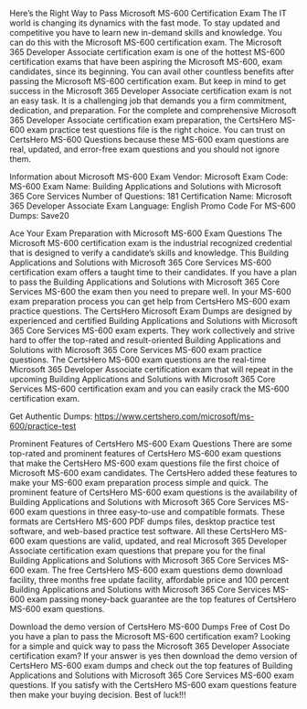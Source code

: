 Here’s the Right Way to Pass Microsoft MS-600 Certification Exam
The IT world is changing its dynamics with the fast mode. To stay updated and competitive you have to learn new in-demand skills and knowledge. You can do this with the Microsoft MS-600 certification exam. The Microsoft 365 Developer Associate certification exam is one of the hottest MS-600 certification exams that have been aspiring the Microsoft MS-600, exam candidates, since its beginning. You can avail other countless benefits after passing the Microsoft MS-600 certification exam. But keep in mind to get success in the Microsoft 365 Developer Associate certification exam is not an easy task. It is a challenging job that demands you a firm commitment, dedication, and preparation. For the complete and comprehensive Microsoft 365 Developer Associate certification exam preparation, the CertsHero MS-600 exam practice test questions file is the right choice. You can trust on CertsHero MS-600 Questions because these MS-600 exam questions are real, updated, and error-free exam questions and you should not ignore them.

Information about Microsoft MS-600 Exam
Vendor: Microsoft
Exam Code: MS-600
Exam Name: Building Applications and Solutions with Microsoft 365 Core Services
Number of Questions: 181
Certification Name: Microsoft 365 Developer Associate
Exam Language: English
Promo Code For MS-600 Dumps: Save20


Ace Your Exam Preparation with Microsoft MS-600 Exam Questions
The Microsoft MS-600 certification exam is the industrial recognized credential that is designed to verify a candidate’s skills and knowledge. This Building Applications and Solutions with Microsoft 365 Core Services MS-600 certification exam offers a taught time to their candidates. If you have a plan to pass the Building Applications and Solutions with Microsoft 365 Core Services MS-600 the exam then you need to prepare well. In your MS-600 exam preparation process you can get help from CertsHero MS-600 exam practice questions. The CertsHero Microsoft Exam Dumps are designed by experienced and certified Building Applications and Solutions with Microsoft 365 Core Services MS-600 exam experts. They work collectively and strive hard to offer the top-rated and result-oriented Building Applications and Solutions with Microsoft 365 Core Services MS-600 exam practice questions. The CertsHero MS-600 exam questions are the real-time Microsoft 365 Developer Associate certification exam that will repeat in the upcoming Building Applications and Solutions with Microsoft 365 Core Services MS-600 certification exam and you can easily crack the MS-600 certification exam.

Get Authentic Dumps: https://www.certshero.com/microsoft/ms-600/practice-test

Prominent Features of CertsHero MS-600 Exam Questions
There are some top-rated and prominent features of CertsHero MS-600 exam questions that make the CertsHero MS-600 exam questions file the first choice of Microsoft MS-600 exam candidates. The CertsHero added these features to make your MS-600 exam preparation process simple and quick. The prominent feature of CertsHero MS-600 exam questions is the availability of Building Applications and Solutions with Microsoft 365 Core Services MS-600 exam questions in three easy-to-use and compatible formats. These formats are CertsHero MS-600 PDF dumps files, desktop practice test software, and web-based practice test software. All these CertsHero MS-600 exam questions are valid, updated, and real Microsoft 365 Developer Associate certification exam questions that prepare you for the final Building Applications and Solutions with Microsoft 365 Core Services MS-600 exam. The free CertsHero MS-600 exam questions demo download facility, three months free update facility, affordable price and 100 percent Building Applications and Solutions with Microsoft 365 Core Services MS-600 exam passing money-back guarantee are the top features of CertsHero MS-600 exam questions.



Download the demo version of CertsHero MS-600 Dumps Free of Cost
Do you have a plan to pass the Microsoft MS-600 certification exam? Looking for a simple and quick way to pass the Microsoft 365 Developer Associate certification exam? If your answer is yes then download the demo version of CertsHero MS-600 exam dumps and check out the top features of Building Applications and Solutions with Microsoft 365 Core Services MS-600 exam questions. If you satisfy with the CertsHero MS-600 exam questions feature then make your buying decision. Best of luck!!!
